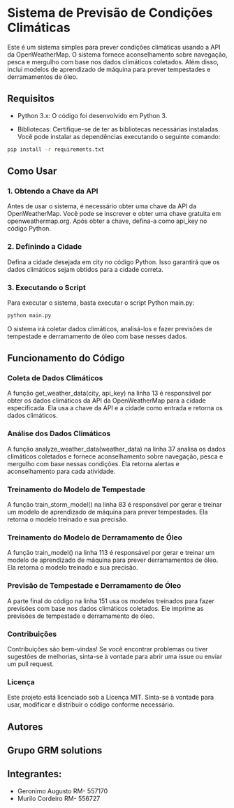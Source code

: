 # Sistema de Previsão de Condições Climáticas

Este é um sistema simples para prever condições climáticas usando a API da OpenWeatherMap. O sistema fornece aconselhamento sobre navegação, pesca e mergulho com base nos dados climáticos coletados. Além disso, inclui modelos de aprendizado de máquina para prever tempestades e derramamentos de óleo.

## Requisitos
- Python 3.x: O código foi desenvolvido em Python 3.

- Bibliotecas: Certifique-se de ter as bibliotecas necessárias instaladas. Você pode instalar as dependências executando o seguinte comando:

```bash
pip install -r requirements.txt
```
## Como Usar
### 1. Obtendo a Chave da API
Antes de usar o sistema, é necessário obter uma chave da API da OpenWeatherMap. Você pode se inscrever e obter uma chave gratuita em openweathermap.org. Após obter a chave, defina-a como api_key no código Python.

### 2. Definindo a Cidade
Defina a cidade desejada em city no código Python. Isso garantirá que os dados climáticos sejam obtidos para a cidade correta.

### 3. Executando o Script
Para executar o sistema, basta executar o script Python main.py:

```bash
python main.py
```
O sistema irá coletar dados climáticos, analisá-los e fazer previsões de tempestade e derramamento de óleo com base nesses dados.

## Funcionamento do Código
### Coleta de Dados Climáticos
A função get_weather_data(city, api_key) na linha 13 é responsável por obter os dados climáticos da API da OpenWeatherMap para a cidade especificada. Ela usa a chave da API e a cidade como entrada e retorna os dados climáticos.

### Análise dos Dados Climáticos
A função analyze_weather_data(weather_data) na linha 37 analisa os dados climáticos coletados e fornece aconselhamento sobre navegação, pesca e mergulho com base nessas condições. Ela retorna alertas e aconselhamento para cada atividade.

### Treinamento do Modelo de Tempestade
A função train_storm_model() na linha 83 é responsável por gerar e treinar um modelo de aprendizado de máquina para prever tempestades. Ela retorna o modelo treinado e sua precisão.

### Treinamento do Modelo de Derramamento de Óleo
A função train_model() na linha 113 é responsável por gerar e treinar um modelo de aprendizado de máquina para prever derramamentos de óleo. Ela retorna o modelo treinado e sua precisão.

### Previsão de Tempestade e Derramamento de Óleo
A parte final do código na linha 151 usa os modelos treinados para fazer previsões com base nos dados climáticos coletados. Ele imprime as previsões de tempestade e derramamento de óleo.

### Contribuições
Contribuições são bem-vindas! Se você encontrar problemas ou tiver sugestões de melhorias, sinta-se à vontade para abrir uma issue ou enviar um pull request.

### Licença
Este projeto está licenciado sob a Licença MIT. Sinta-se à vontade para usar, modificar e distribuir o código conforme necessário.

## Autores
## Grupo GRM solutions
## Integrantes:
- Geronimo Augusto RM- 557170
- Murilo Cordeiro RM- 556727
